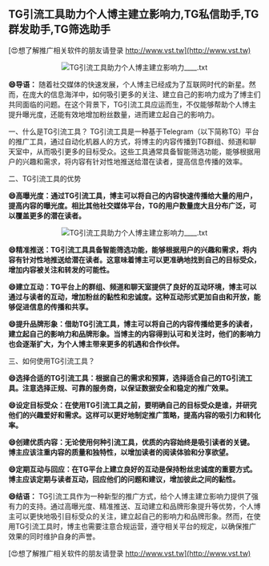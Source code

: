 ## **TG引流工具助力个人博主建立影响力,TG私信助手,TG群发助手,TG筛选助手**

[😍想了解推广相关软件的朋友请登录 http://www.vst.tw](http://www.vst.tw)

 <center><img src="https://vst.tw/MP4/tuiguang/png/1.png" alt="TG引流工具助力个人博主建立影响力____.txt"></center>

**😄导语：**
随着社交媒体的快速发展，个人博主已经成为了互联网时代的新星。然而，在庞大的信息海洋中，如何吸引更多的关注、建立自己的影响力成为了博主们共同面临的问题。在这个背景下，TG引流工具应运而生，不仅能够帮助个人博主提升曝光度，还能有效地增加粉丝数量，进而建立起自己的影响力。

一、什么是TG引流工具？
TG引流工具是一种基于Telegram（以下简称TG）平台的推广工具，通过自动化机器人的方式，将博主的内容传播到TG群组、频道和聊天室中，从而吸引更多的目标受众。这些工具通常具备智能筛选功能，能够根据用户的兴趣和需求，将内容有针对性地推送给潜在读者，提高信息传播的效率。

二、TG引流工具的优势

**😄高曝光度：通过TG引流工具，博主可以将自己的内容快速传播给大量的用户，提高内容的曝光度。相比其他社交媒体平台，TG的用户数量庞大且分布广泛，可以覆盖更多的潜在读者。**

 <center><img src="https://vst.tw/MP4/tuiguang/png/6.png" alt="TG引流工具助力个人博主建立影响力____.txt"></center>

**😄精准推送：TG引流工具具备智能筛选功能，能够根据用户的兴趣和需求，将内容有针对性地推送给潜在读者。这意味着博主可以更准确地找到自己的目标受众，增加内容被关注和转发的可能性。**

**😄建立互动：TG平台上的群组、频道和聊天室提供了良好的互动环境，博主可以通过与读者的互动，增加粉丝的黏性和忠诚度。这种互动形式更加自由和开放，能够促进信息的传播和共享。**

**😄提升品牌形象：借助TG引流工具，博主可以将自己的内容传播给更多的读者，建立起自己的影响力和品牌形象。当博主的内容得到认可和关注时，他们的影响力也会逐渐扩大，为个人博主带来更多的机遇和合作伙伴。**

三、如何使用TG引流工具？

**😄选择合适的TG引流工具：根据自己的需求和预算，选择适合自己的TG引流工具。注意选择正规、可靠的服务商，以保证数据安全和稳定的推广效果。**

**😄设定目标受众：在使用TG引流工具之前，要明确自己的目标受众是谁，并研究他们的兴趣爱好和需求。这样可以更好地制定推广策略，提高内容的吸引力和转化率。**

**😄创建优质内容：无论使用何种引流工具，优质的内容始终是吸引读者的关键。博主应该注重内容的质量和独特性，以增加读者的阅读体验和分享欲望。**

**😄定期互动与回应：在TG平台上建立良好的互动是保持粉丝忠诚度的重要方式。博主应该定期与读者互动，回应他们的问题和建议，增加彼此之间的黏性。**

**😄结语：**
TG引流工具作为一种新型的推广方式，给个人博主建立影响力提供了强有力的支持。通过高曝光度、精准推送、互动建立和品牌形象提升等优势，个人博主可以更快地吸引目标受众的关注，建立起自己的影响力和品牌形象。然而，在使用TG引流工具时，博主也需要注意合规运营，遵守相关平台的规定，以确保推广效果的同时维护自身的声誉。

[😍想了解推广相关软件的朋友请登录 http://www.vst.tw](http://www.vst.tw)



